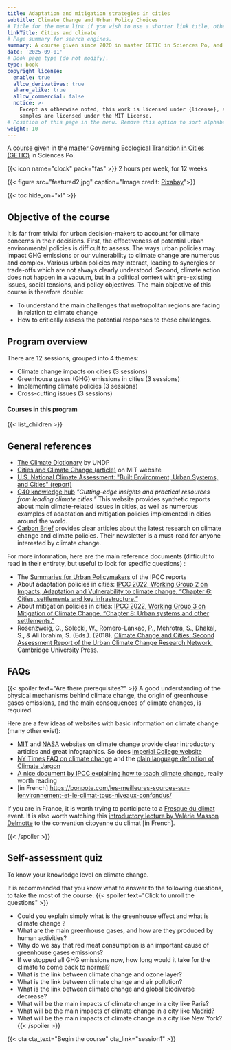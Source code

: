 ```yaml
---
title: Adaptation and mitigation strategies in cities
subtitle: Climate Change and Urban Policy Choices
# Title for the menu link if you wish to use a shorter link title, otherwise remove this option.
linkTitle: Cities and climate
# Page summary for search engines.
summary: A course given since 2020 in master GETIC in Sciences Po, and covering, during the whole semester, theoretical and practical issues about adaptation and mitigation policies in cities.
date: '2025-09-01'
# Book page type (do not modify).
type: book
copyright_license:
  enable: true
  allow_derivatives: true
  share_alike: true
  allow_commercial: false
  notice: >-
    Except as otherwise noted, this work is licensed under {license}, and code
    samples are licensed under the MIT License.
# Position of this page in the menu. Remove this option to sort alphabetically.
weight: 10
---
```



A course given in the [master Governing Ecological Transition in Cities (GETIC)](https://www.sciencespo.fr/ecole-urbaine/fr/governing-ecological-transitions-european-cities.html) in Sciences Po.

{{< icon name="clock" pack="fas" >}} 2 hours per week, for 12 weeks

{{< figure src="featured2.jpg" caption="Image credit: [Pixabay](https://pixabay.com/fr/photos/l-architecture-immeubles-voitures-1837176/)">}}

{{< toc hide_on="xl" >}}



## Objective of the course

It is far from trivial for urban decision-makers to account for climate concerns in their decisions. First, the effectiveness of potential urban environmental policies is difficult to assess. The ways urban policies may impact GHG emissions or our vulnerability to climate change are numerous and complex. Various urban policies may interact, leading to synergies or trade-offs which are not always clearly understood. Second, climate action does not happen in a vacuum, but in a political context with pre-existing issues, social tensions, and policy objectives. The main objective of this course is therefore double: 
- To understand the main challenges that metropolitan regions are facing in relation to climate change
- How to critically assess the potential responses to these challenges. 


## Program overview

There are 12 sessions, grouped into 4 themes:
-	Climate change impacts on cities (3 sessions)
-	Greenhouse gases (GHG) emissions in cities (3 sessions)
-	Implementing climate policies (3 sessions)
-	Cross-cutting issues (3 sessions) 

#### Courses in this program

{{< list_children >}}

## General references

- [The Climate Dictionary](https://www.undp.org/publications/climate-dictionary) by UNDP
- [Cities and Climate Change (article)](https://climate.mit.edu/explainers/cities-and-climate-change) on MIT website
- [U.S. National Climate Assessment: "Built Environment, Urban Systems, and Cities" (report)](https://nca2018.globalchange.gov/chapter/11/)
- [C40 knowledge hub](https://www.c40knowledgehub.org) *"Cutting-edge insights and practical resources from leading climate cities."* This website provides synthetic reports about main climate-related issues in cities, as well as numerous examples of adaptation and mitigation policies implemented in cities around the world. 
- [Carbon Brief](https://www.carbonbrief.org) provides clear articles about the latest research on climate change and climate policies. Their newsletter is a must-read for anyone interested by climate change.

For more information, here are the main reference documents (difficult to read in their entirety, but useful to look for specific questions) : 

- The [Summaries for Urban Policymakers](https://supforclimate.com/) of the IPCC reports
- About adaptation policies in cities: [IPCC 2022, Working Group 2 on Impacts, Adaptation and Vulnerability to climate change. “Chapter 6: Cities, settlements and key infrastructure.”](https://www.ipcc.ch/report/ar6/wg2/downloads/report/IPCC_AR6_WGII_Chapter06.pdf)
- About mitigation policies in cities: [IPCC 2022, Working Group 3 on Mitigation of Climate Change. “Chapter 8: Urban systems and other settlements."](https://report.ipcc.ch/ar6wg3/pdf/IPCC_AR6_WGIII_FinalDraft_Chapter08.pdf)
- Rosenzweig, C., Solecki, W., Romero-Lankao, P., Mehrotra, S., Dhakal, S., & Ali Ibrahim, S. (Eds.). (2018). [Climate Change and Cities: Second Assessment Report of the Urban Climate Change Research Network.](https://uccrn.ei.columbia.edu/arc3.2 ) Cambridge University Press.


## FAQs

{{< spoiler text="Are there prerequisites?" >}}
A good understanding of the physical mechanisms behind climate change, the origin of greenhouse gases emissions, and the main consequences of climate changes, is required.

Here are a few ideas of websites with basic information on climate change (many other exist):
- [MIT](https://climate.mit.edu/) and [NASA](https://climate.nasa.gov/) websites on climate change provide clear introductory articles and great infographics. So does [Imperial College website](https://www.imperial.ac.uk/grantham/publications/climate-change-faqs/)
- [NY Times FAQ on climate change](https://www.nytimes.com/article/climate-change-global-warming-faq.html) and the [plain language definition of Climate Jargon](https://www.nytimes.com/interactive/2021/10/31/climate/climate-change-sustainability-definition.html?action=click)
- [A nice document by IPCC explaining how to teach climate change](https://www.ipcc.ch/site/assets/uploads/sites/2/2018/12/ST1.5_OCE_LR.pdf), really worth reading
- [in French] https://bonpote.com/les-meilleures-sources-sur-lenvironnement-et-le-climat-tous-niveaux-confondus/

If you are in France, it is worth trying to participate to a [Fresque du climat](https://fresqueduclimat.org/) event. It is also worth watching this [introductory lecture by Valérie Masson Delmotte](https://www.youtube.com/watch?v=oSPb5o7oZIU) to the convention citoyenne du climat [in French]. 

{{< /spoiler >}}

## Self-assessment quiz
To know your knowledge level on climate change.

It is recommended that you know what to answer to the following questions, to take the most of the course.
{{< spoiler text="Click to unroll the questions" >}}
-	Could you explain simply what is the greenhouse effect and what is climate change ?
-	What are the main greenhouse gases, and how are they produced by human activities?
-	Why do we say that red meat consumption is an important cause of greenhouse gases emissions?
-	If we stopped all GHG emissions now, how long would it take for the climate to come back to normal?
-	What is the link between climate change and ozone layer?
-	What is the link between climate change and air pollution?
-	What is the link between climate change and global biodiverse decrease?
-	What will be the main impacts of climate change in a city like Paris?
-	What will be the main impacts of climate change in a city like Madrid?
-	What will be the main impacts of climate change in a city like New York?
{{< /spoiler >}}

{{< cta cta_text="Begin the course" cta_link="session1" >}}
